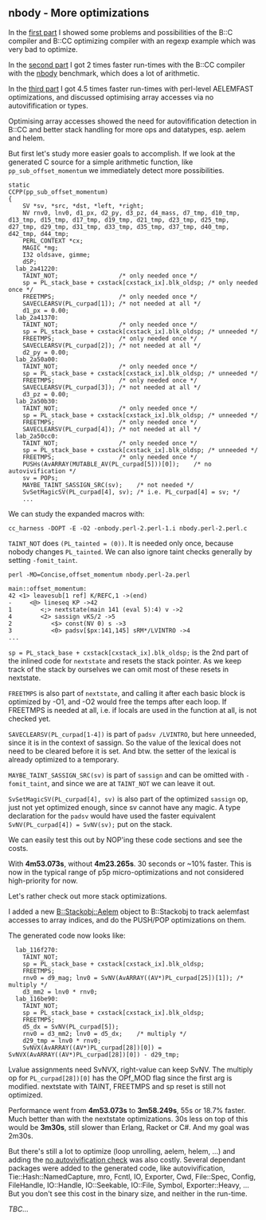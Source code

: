 nbody - More optimizations
--------------------------

In the [first part](http://blogs.perl.org/users/rurban/2012/09/optimizing-compiler-benchmarks-part-1.html)
I showed some problems and possibilities of the B::C compiler and
B::CC optimizing compiler with an regexp example which was very bad to
optimize.

In the [second part](http://blogs.perl.org/users/rurban/2012/10/optimizing-compiler-benchmarks-part-2.html)
I got 2 times faster run-times with the B::CC compiler with the
[nbody](http://shootout.alioth.debian.org/u32/performance.php?test=nbody) benchmark, which does a lot of arithmetic.

In the [third part](http://blogs.perl.org/users/rurban/2012/10/optimizing-compiler-benchmarks-part-3.html)
I got 4.5 times faster run-times with perl-level AELEMFAST optimizations, and discussed optimising array accesses
via no autovifification or types.

Optimising array accesses showed the need for autovifification detection in B::CC and better stack
handling for more ops and datatypes, esp. aelem and helem. 

But first let's study more easier goals to accomplish. If we look at
the generated C source for a simple arithmetic function, like
`pp_sub_offset_momentum` we immediately detect more possibilities.

    static
    CCPP(pp_sub_offset_momentum)
    {
    	SV *sv, *src, *dst, *left, *right;
    	NV rnv0, lnv0, d1_px, d2_py, d3_pz, d4_mass, d7_tmp, d10_tmp, d13_tmp, d15_tmp, d17_tmp, d19_tmp, d21_tmp, d23_tmp, d25_tmp, d27_tmp, d29_tmp, d31_tmp, d33_tmp, d35_tmp, d37_tmp, d40_tmp, d42_tmp, d44_tmp;
    	PERL_CONTEXT *cx;
    	MAGIC *mg;
    	I32 oldsave, gimme;
    	dSP;
      lab_2a41220:
    	TAINT_NOT;                 /* only needed once */
    	sp = PL_stack_base + cxstack[cxstack_ix].blk_oldsp; /* only needed once */
    	FREETMPS;                  /* only needed once */
    	SAVECLEARSV(PL_curpad[1]); /* not needed at all */
    	d1_px = 0.00;
      lab_2a41370:
    	TAINT_NOT;                 /* only needed once */
    	sp = PL_stack_base + cxstack[cxstack_ix].blk_oldsp; /* unneeded */
    	FREETMPS;                  /* only needed once */
    	SAVECLEARSV(PL_curpad[2]); /* not needed at all */
    	d2_py = 0.00;
      lab_2a50a00:
    	TAINT_NOT;                 /* only needed once */
    	sp = PL_stack_base + cxstack[cxstack_ix].blk_oldsp; /* unneeded */
    	FREETMPS;                  /* only needed once */
    	SAVECLEARSV(PL_curpad[3]); /* not needed at all */
    	d3_pz = 0.00;
      lab_2a50b30:
    	TAINT_NOT;                 /* only needed once */
    	sp = PL_stack_base + cxstack[cxstack_ix].blk_oldsp; /* unneeded */
    	FREETMPS;                  /* only needed once */
    	SAVECLEARSV(PL_curpad[4]); /* not needed at all */
      lab_2a50cc0:
    	TAINT_NOT;                 /* only needed once */
    	sp = PL_stack_base + cxstack[cxstack_ix].blk_oldsp; /* unneeded */
    	FREETMPS;                  /* only needed once */
    	PUSHs(AvARRAY(MUTABLE_AV(PL_curpad[5]))[0]);	/* no autovivification */
    	sv = POPs;
    	MAYBE_TAINT_SASSIGN_SRC(sv);    /* not needed */
    	SvSetMagicSV(PL_curpad[4], sv); /* i.e. PL_curpad[4] = sv; */
        ...

We can study the expanded macros with:

    cc_harness -DOPT -E -O2 -onbody.perl-2.perl-1.i nbody.perl-2.perl.c

`TAINT_NOT` does `(PL_tainted = (0))`. It is needed only once, because nobody
changes `PL_tainted`. We can also ignore taint checks generally by setting `-fomit_taint`.

    perl -MO=Concise,offset_momentum nbody.perl-2a.perl

    main::offset_momentum:
    42 <1> leavesub[1 ref] K/REFC,1 ->(end)
    -     <@> lineseq KP ->42
    1        <;> nextstate(main 141 (eval 5):4) v ->2
    4        <2> sassign vKS/2 ->5
    2           <$> const(NV 0) s ->3
    3           <0> padsv[$px:141,145] sRM*/LVINTRO ->4
    ...

`sp = PL_stack_base + cxstack[cxstack_ix].blk_oldsp;` is the 2nd part of the inlined code for 
`nextstate` and resets the stack pointer. As we keep track of the stack by ourselves we can
omit most of these resets in nextstate.

`FREETMPS` is also part of `nextstate`, and calling it after each basic
block is optimized by -O1, and -O2 would free the temps after each
loop.  If FREETMPS is needed at all, i.e. if locals are used in the
function at all, is not checked yet.

`SAVECLEARSV(PL_curpad[1-4])` is part of `padsv /LVINTRO`, but here unneeded, since
it is in the context of sassign. So the value of the lexical does not need to be cleared
before it is set. And btw. the setter of the lexical is already optimized to a temporary.

`MAYBE_TAINT_SASSIGN_SRC(sv)` is part of `sassign` and can be omitted with `-fomit_taint`,
and since we are at `TAINT_NOT` we can leave it out.

`SvSetMagicSV(PL_curpad[4], sv)` is also part of the optimized `sassign` op, just not
yet optimized enough, since sv cannot have any magic. A type declaration for the `padsv`
would have used the faster equivalent `SvNV(PL_curpad[4]) = SvNV(sv);` put on the stack.

We can easily test this out by NOP'ing these code sections and see the costs.

With **4m53.073s**, without **4m23.265s**. 30 seconds or ~10% faster. This is now in the typical
range of p5p micro-optimizations and not considered high-priority for now.

Let's rather check out more stack optimizations.

I added a new [B::Stackobj::Aelem](https://github.com/rurban/perl-compiler/commit/edda0c5ca8cd8fd072e425977dd3a1f80d34857c) object to B::Stackobj to track aelemfast accesses
to array indices, and do the PUSH/POP optimizations on them.

The generated code now looks like:

      lab_116f270:
    	TAINT_NOT;
    	sp = PL_stack_base + cxstack[cxstack_ix].blk_oldsp;
    	FREETMPS;
    	rnv0 = d9_mag; lnv0 = SvNV(AvARRAY((AV*)PL_curpad[25])[1]);	/* multiply */
    	d3_mm2 = lnv0 * rnv0;
      lab_116be90:
    	TAINT_NOT;
    	sp = PL_stack_base + cxstack[cxstack_ix].blk_oldsp;
    	FREETMPS;
    	d5_dx = SvNV(PL_curpad[5]);
    	rnv0 = d3_mm2; lnv0 = d5_dx;	/* multiply */
    	d29_tmp = lnv0 * rnv0;
    	SvNVX(AvARRAY((AV*)PL_curpad[28])[0]) = SvNVX(AvARRAY((AV*)PL_curpad[28])[0]) - d29_tmp;

Lvalue assignments need SvNVX, right-value can keep SvNV.
The multiply op for `PL_curpad[28])[0]` has the OPf_MOD flag since the first arg is modified.
nextstate with TAINT, FREETMPS and sp reset is still not optimized.

Performance went from **4m53.073s** to **3m58.249s**, 55s or 18.7% faster. Much better than
with the nextstate optimizations. 30s less on top of this would be **3m30s**, still slower
than Erlang, Racket or C#. And my goal was 2m30s.

But there's still a lot to optimize (loop unrolling, aelem, helem, ...) and adding the [no autovivification check](https://github.com/rurban/perl-compiler/commit/cc90753d69000453856f4746fd885e058c30ff4b) was also costly. 
Several dependant packages were added to the generated code, like autovivification, Tie::Hash::NamedCapture, mro,
Fcntl, IO, Exporter, Cwd, File::Spec, Config, FileHandle, IO::Handle,
IO::Seekable, IO::File, Symbol, Exporter::Heavy, ...
But you don't see this cost in the binary size, and neither in the run-time.

*TBC...*

